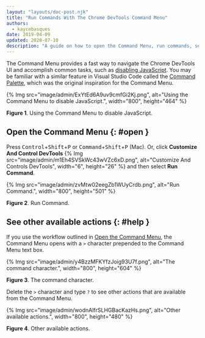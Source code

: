 ```yaml
---
layout: "layouts/doc-post.njk"
title: "Run Commands With The Chrome DevTools Command Menu"
authors:
  - kaycebasques
date: 2019-04-09
updated: 2020-07-10
description: "A guide on how to open the Command Menu, run commands, see other actions, and more."
---
```


The Command Menu provides a fast way to navigate the Chrome DevTools UI and accomplish common tasks,
such as [disabling JavaScript][1]. You may be familiar with a similar feature in Visual Studio Code
called the [Command Palette][2], which was the original inspiration for the Command Menu.

{% Img src="image/admin/ExYtEd6A9uv9cmfGi2Kj.png", alt="Using the Command Menu to disable JavaScript.", width="800", height="464" %}

**Figure 1**. Using the Command Menu to disable JavaScript.

## Open the Command Menu {: #open }

Press <kbd>Control</kbd>+<kbd>Shift</kbd>+<kbd>P</kbd> or
<kbd>Command</kbd>+<kbd>Shift</kbd>+<kbd>P</kbd> (Mac). Or, click **Customize And Control DevTools**
{% Img src="image/admin/m1Eh4SVSkWc43wVZc6xD.png", alt="Customize And Controls DevTools", width="6", height="26" %} and then
select **Run Command**.

{% Img src="image/admin/zvMtw02eegZb1WUyCrdb.png", alt="Run Command.", width="800", height="501" %}

**Figure 2**. Run Command.

## See other available actions {: #help }

If you use the workflow outlined in [Open the Command Menu][3], the Command Menu opens with a `>`
character prepended to the Command Menu text box.

{% Img src="image/admin/y4BzzMFKYfzJoig93U7f.png", alt="The command character.", width="800", height="604" %}

**Figure 3**. The command character.

Delete the `>` character and type `?` to see other actions that are available from the Command Menu.

{% Img src="image/admin/wodnAlfrSLHGBacKazHs.png", alt="Other available actions.", width="800", height="480" %}

**Figure 4**. Other available actions.

[1]: /web/tools/chrome-devtools/javascript/disable
[2]: https://code.visualstudio.com/docs/getstarted/userinterface#_command-palette
[3]: #open
